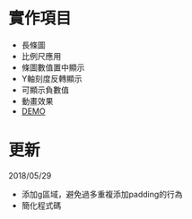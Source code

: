 
# 實作項目
- 長條圖
- 比例尺應用
- 條圖數值置中顯示
- Y軸刻度反轉顯示
- 可顯示負數值
- 動畫效果
- [DEMO](https://htmlpreview.github.io/?https://github.com/LezardYeh/D3js-practice/blob/master/1.bar-chart/index.html)

# 更新
2018/05/29 
- 添加g區域，避免過多重複添加padding的行為
- 簡化程式碼



